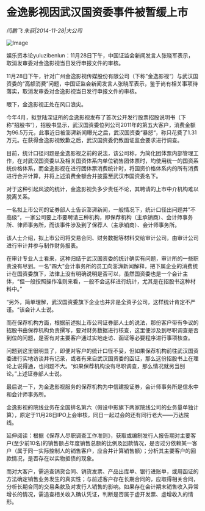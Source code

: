 # 金逸影视因武汉国资委事件被暂缓上市

*闫鹏飞 朱荻|2014-11-28|大公司*

![Image](http://p2.pstatp.com/large/pgc-image/15220566800710c816b8783)

娱乐资本论yuluzibenlun：11月28日下午，中国证监会新闻发言人张晓军表示，取消发审委对金逸影视当日发行申报文件的审核。

11月28日下午，针对广州金逸影视传媒股份有限公司（下称”金逸影视“）与武汉国资委的“高额消费”问题，中国证监会新闻发言人张晓军表示，鉴于尚有相关事项待落实，取消发审委对金逸影视当日发行申报文件的审核。

眼下，金逸影视正处在风口浪尖。

今年4月，拟登陆深证所的金逸影视发布了首次公开发行股票招股说明书（下称”招股书“），招股书显示，武汉国资委位列公司2011年的第五大客户，消费金额为96.5万元，此事近日被澎湃新闻曝光之后，武汉国资委“暴怒“，称只花费了1.31万元。在获得金逸影视致歉之后，武汉国资委仍致函证监会要求进行调查。

目前，统计口径问题是金逸影视之前的说法，该公司称，为简化团体票内部管理工作，在对武汉国资委以及相关国资体系内单位销售团体票时，均使用统一的国资系统价格体系，而金逸影视在进行团体票消费统计时，将国资价格体系内的所有消费进行合并计算，并将上述消费金额合并披露至武汉市国资委名下。

对于这种引起风波的统计，金逸影视负多少责任不论，其聘请的上市中介机构难以脱离关系。

一名拟上市公司的证券部人士告诉澎湃新闻，一般情况下，统计口径出问题并”不高级“，一家公司要上市要聘请三种机构，即保荐机构（主承销商）、会计师事务所、律师事务所，而该事件涉及到了保荐人（主承销商）、会计师事务所。

该人士介绍，拟上市公司将交易合同、财务数据等材料交给审计公司，由审计公司进行审计并参与制作财务报表。

在审计专业人士看来，这种归结于武汉国资委的统计确实有问题，审计所的一些职责没有尽到。一名“四大”会计事务所的员工向澎湃新闻解释，把下属企业的消费统计在国资委旗下，法律上没有明确说明是否可以，虽然国资委也是一个会计主体，“但一般按照操作准则来看，一般不会这样进行统计，尤其是在招股书这种材料中。”

“另外，简单理解，武汉国资委旗下企业也并非是全资子公司，这样统计肯定不严谨。“该会计人士说。

而在保荐机构方面，根据前述拟上市公司证券部人士的说法，那份客户带有争议的招股书由保荐机构负责撰写，要对财务数据进行核查，这里便涉及到尽职调查是否到位的问题，是否有对主要客户通过实地走访、函证等必要程序进行事项核查。

问题到这里很明显了，即便对客户的统计口径不妥，但如果保荐机构前往武汉国资委进行实地访谈并有记录，或者有来自武汉国资委的函证，那么这份招股书上在理论上说得通，也问题不大。“如果保荐机构没有尽职调查，那么情况就另当别论。”上述证券部人士说。

最后说一下，为金逸影视服务的保荐机构为中信建投证券，会计师事务所是信永中和会计师事务所。

金逸影视的院线业务在全国排名第六（假设中影旗下两家院线公司的业务量单独计算），原定于11月28日IPO上会审核，同日一起过会的还有同行老大——万达院线。

延伸阅读：根据《保荐人尽职调查工作准则》，获取或编制发行人报告期对主要客户(至少前10名)的销售额占年度销售总额的比例及回款情况，是否过分依赖某一客户（属于同一实际控制人的销售客户，应合并计算销售额）；分析其主要客户的回款情况，是否存在以实物抵债的现象。

而对大客户，需追查销货合同、销货发票、产品出库单、银行进账单，或用函证的方法确定销售业务发生的真实性；与前述客户存在长期合同的，应取得相关合同，分析长期合同的交易条款及对发行人销售的影响。如果存在会计期末销售收入异常增长的情况，需追查相关收入确认凭证，判断是否属于虚开发票、虚增收入的情形。

